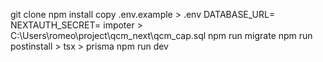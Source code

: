git clone 
npm install
copy .env.example > .env 
DATABASE_URL=
NEXTAUTH_SECRET=
impoter > C:\Users\romeo\project\qcm_next\qcm_cap.sql
npm run migrate 
npm run postinstall > tsx > prisma
npm run dev